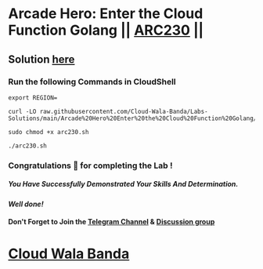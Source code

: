 # Arcade Hero: Enter the Cloud Function Golang || [ARC230](https://www.cloudskillsboost.google/focuses/98842?parent=catalog) ||

## Solution [here](https://youtu.be/ED0iL3CoXXA)

### Run the following Commands in CloudShell

```
export REGION=
```
```
curl -LO raw.githubusercontent.com/Cloud-Wala-Banda/Labs-Solutions/main/Arcade%20Hero%20Enter%20the%20Cloud%20Function%20Golang/arc230.sh

sudo chmod +x arc230.sh

./arc230.sh
```

### Congratulations 🎉 for completing the Lab !

##### *You Have Successfully Demonstrated Your Skills And Determination.*

#### *Well done!*

#### Don't Forget to Join the [Telegram Channel](https://t.me/cloudwalabanda) & [Discussion group](https://t.me/cloudwalabandachats)

# [Cloud Wala Banda](https://www.youtube.com/@cloudwalabanda)

